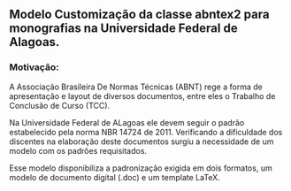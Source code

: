 ## Modelo Customização da classe abntex2 para monografias na Universidade Federal de Alagoas. ##


### Motivação: ###

A Associação Brasileira De Normas Técnicas (ABNT) rege a forma de apresentação e layout de diversos documentos, entre eles o Trabalho de Conclusão de Curso (TCC).

Na Universidade Federal de ALagoas ele devem seguir o padrão estabelecido pela norma NBR 14724 de 2011. Verificando a dificuldade dos discentes na elaboração deste documentos  surgiu a necessidade de um modelo com os padrões requisitados.

Esse modelo disponibiliza a padronização exigida em dois formatos, um modelo de documento digital (.doc) e um template LaTeX.